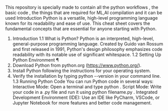 This repository is specially made to contain all the python workflows , the basic code , the things that are required for ML,AI compilation and it can be used 
Introduction Python is a versatile, high-level programming language known for its
readability and ease of use. This cheat sheet covers the fundamental concepts that are
essential for anyone starting with Python.


1. Introduction
1.1 What is Python?
Python is an interpreted, high-level, general-purpose programming language. Created by
Guido van Rossum and first released in 1991, Python's design philosophy emphasizes
code readability with its notable use of significant whitespace.
1.2 Setting Up Python Environment ¶
1. Download Python from python.org (https://www.python.org/).
2. Install Python following the instructions for your operating system.
3. Verify the installation by typing python --version in your command line.
1.3 Running Python Code
You can run Python code in several ways:
Interactive Mode: Open a terminal and type python .
Script Mode: Write your code in a .py file and run it using python
filename.py .
Integrated Development Environment (IDE): Use an IDE like PyCharm, VSCode, or
Jupyter Notebook for more features and better code management.
